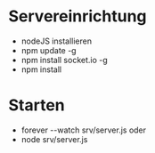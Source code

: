 # Servereinrichtung
* nodeJS installieren
* npm update -g
* npm install socket.io -g
* npm install

# Starten
* forever --watch srv/server.js
oder
* node srv/server.js